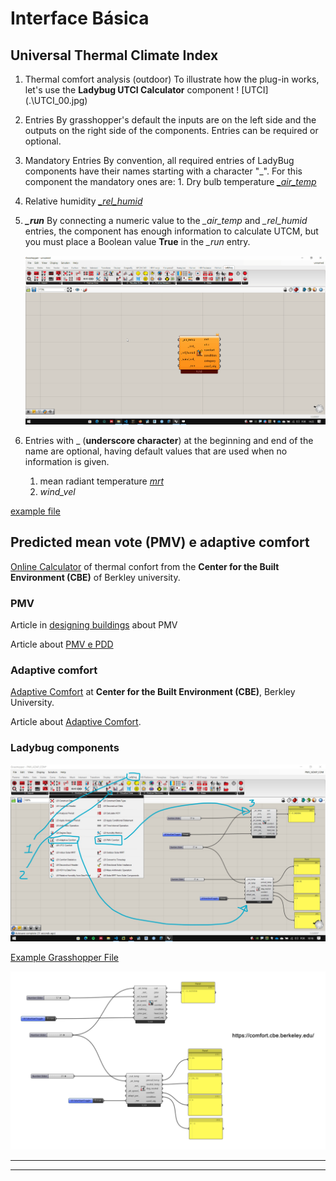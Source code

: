 # Interface Básica


## Universal Thermal Climate Index 

1. Thermal comfort analysis (outdoor) To illustrate how the plug-in works, let's use the **Ladybug UTCI Calculator** component ! [UTCI] (.\UTCI_00.jpg)
   
1. Entries By grasshopper's default the inputs are on the left side and the outputs on the right side of the components. Entries can be required or optional.

1. Mandatory Entries By convention, all required entries of LadyBug components have their names starting with a character "_". For this component the mandatory ones are: 1. Dry bulb temperature [*_air_temp*](https://en.wikipedia.org/wiki/Dry-bulb_temperature)

1. Relative humidity [*_rel_humid*](https://en.wikipedia.org/wiki/Relative_humidity)

1. ***_run*** By connecting a numeric value to the *_air_temp* and *_rel_humid* entries, the component has enough information to calculate UTCM, but you must place a Boolean value **True** in the *_run* entry.

     ![gif](./UTCI.gif)

1. Entries with _ (**underscore character**) at the beginning and end of the name are optional, having default values that are used when no information is given.

   1. mean radiant temperature [*_mrt_*](https://en.wikipedia.org/wiki/Mean_radiant_temperature)
   2. *_wind_vel_*

[example file](./utci.gh)

## Predicted mean vote (PMV) e adaptive comfort

[Online Calculator](https://comfort.cbe.berkeley.edu/) of thermal confort from the **Center for the Built Environment (CBE)** of Berkley university.

### PMV

Article in [designing buildings](https://www.designingbuildings.co.uk/wiki/Predicted_mean_vote) about PMV

Article about  [PMV e PDD](https://www.simscale.com/blog/2019/09/what-is-pmv-ppd/)

### Adaptive comfort

[Adaptive Comfort](https://cbe.berkeley.edu/research/adaptive-comfort-model/) at **Center for the Built Environment (CBE)**, Berkley University.


Article about [Adaptive Comfort](http://petersimmonds.com/thermal-comfort/).

### Ladybug components

![PMV_adapta](./pmv_adap_com_components.jpg)

[Example Grasshopper File](./PMV_ADAP_COM.gh)


![PMV_adapta](./PMV_ada.png)

___________
___________

